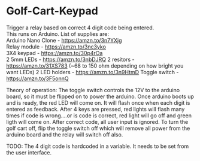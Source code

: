 # Golf-Cart-Keypad
Trigger a relay based on correct 4 digit code being entered.   
This runs on Arduino. List of supplies are:  
Arduino Nano Clone - https://amzn.to/3n7YXjg  
Relay module - https://amzn.to/3nc3yko  
3X4 keypad - https://amzn.to/30p4rOa  
2 5mm LEDs - https://amzn.to/3nbDJRQ
2 resitors - https://amzn.to/31XS783 (~68 to 150 ohm depending on how bright you want LEDs)
2 LED holders - https://amzn.to/3n9HtmD
Toggle switch - https://amzn.to/3F5onnQ

Theory of operation:
The toggle switch controls the 12V to the arduino board, so it must be flipped on to power the arduino. Once arduino boots up and is ready, the red LED will come on. It will flash once when each digit is entered as feedback. After 4 keys are pressed, red lights will flash many times if code is wrong....or is code is correct, red light will go off and green ligth will come on. After correct code, all user input is ignored. To turn the golf cart off, flip the toggle switch off which will remove all power from the arduino board and the relay will switch off also.

TODO: The 4 digit code is hardcoded in a variable. It needs to be set from the user interface.
